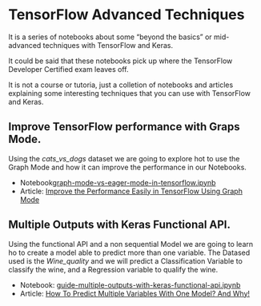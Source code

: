 # TensorFlow Advanced Techniques

It is a series of notebooks about some “beyond the basics” or mid-advanced techniques with TensorFlow and Keras. 

It could be said that these notebooks pick up where the TensorFlow Developer Certified exam leaves off.

It is not a course or tutoria, just a colletion of notebooks and articles explaining some interesting techniques that you can use with TensorFlow and Keras. 

## Improve TensorFlow performance with Graps Mode. 
Using the *cats_vs_dogs* dataset we are going to explore hot to use the Graph Mode and how it can improve the performance in our Notebooks. 
* Notebook[graph-mode-vs-eager-mode-in-tensorflow.ipynb](https://github.com/peremartra/TensorFlow_Advanced/blob/main/graph-mode-vs-eager-mode-in-tensorflow.ipynb)
* Article: [Improve the Performance Easily in TensorFlow Using Graph Mode](https://medium.com/towards-artificial-intelligence/improve-the-performance-easily-in-tensorflow-using-graph-mode-288ee35dddae)

## Multiple Outputs with Keras Functional API. 
Using the functional API and a non sequential Model we are going to learn ho to create a model able to predict more than one variable. The Datased used is the *Wine_quality* and we will predict a Classification Variable to classify the wine, and a Regression variable to qualify the wine. 
* Notebook: [guide-multiple-outputs-with-keras-functional-api.ipynb](https://github.com/peremartra/TensorFlow_Advanced/blob/main/guide-multiple-outputs-with-keras-functional-api.ipynb)
* Article: [How To Predict Multiple Variables With One Model? And Why!](https://medium.com/towards-artificial-intelligence/how-to-predict-multiple-variables-with-one-model-and-why-31e6a8efc09e)
